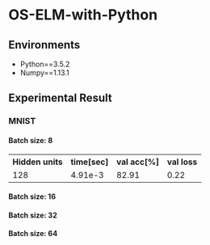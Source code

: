 # OS-ELM-with-Python

## Environments

* Python==3.5.2
* Numpy==1.13.1

## Experimental Result

### MNIST

#### Batch size: 8
<table>
    <tr>
        <th>Hidden units</th>
        <th>time[sec]</th>
        <th>val acc[%]</th>
        <th>val loss</th>
    </tr>
    <tr>
        <td>128</td>
        <td>4.91e-3</td>
        <td>82.91</td>
        <td>0.22</td>
    </tr>
</table>

#### Batch size: 16
#### Batch size: 32
#### Batch size: 64
